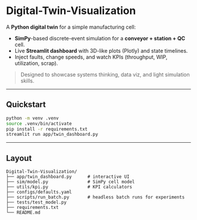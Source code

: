 # Digital-Twin-Visualization

A **Python digital twin** for a simple manufacturing cell:
- **SimPy**-based discrete-event simulation for a **conveyor + station + QC** cell.
- Live **Streamlit dashboard** with 3D-like plots (Plotly) and state timelines.
- Inject faults, change speeds, and watch KPIs (throughput, WIP, utilization, scrap).

> Designed to showcase systems thinking, data viz, and light simulation skills.

---

## Quickstart
```bash
python -m venv .venv
source .venv/bin/activate
pip install -r requirements.txt
streamlit run app/twin_dashboard.py
```

---

## Layout
```
Digital-Twin-Visualization/
├── app/twin_dashboard.py      # interactive UI
├── sim/model.py               # SimPy cell model
├── utils/kpi.py               # KPI calculators
├── configs/defaults.yaml
├── scripts/run_batch.py       # headless batch runs for experiments
├── tests/test_model.py
├── requirements.txt
└── README.md
```
